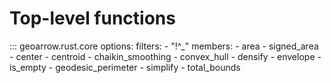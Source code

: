 # Top-level functions

::: geoarrow.rust.core
    options:
      filters:
        - "!^_"
      members:
        - area
        - signed_area
        - center
        - centroid
        - chaikin_smoothing
        - convex_hull
        - densify
        - envelope
        - is_empty
        - geodesic_perimeter
        - simplify
        - total_bounds
